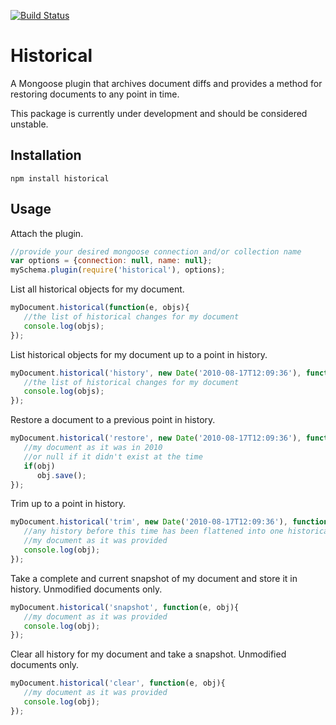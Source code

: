 [![Build Status](https://secure.travis-ci.org/<GITHUB_USER>/<REPO_NAME>.png)](http://travis-ci.org/<GITHUB_USER>/<REPO_NAME>)

Historical
==========

A Mongoose plugin that archives document diffs and provides
a method for restoring documents to any point in time.

This package is currently under development and should be considered unstable.

Installation
------------

`npm install historical`

Usage
-----

Attach the plugin.

```javascript
//provide your desired mongoose connection and/or collection name
var options = {connection: null, name: null};
mySchema.plugin(require('historical'), options);
```

List all historical objects for my document.

```javascript
myDocument.historical(function(e, objs){
   //the list of historical changes for my document
   console.log(objs);
});
```

List historical objects for my document up to a point in history.

```javascript
myDocument.historical('history', new Date('2010-08-17T12:09:36'), function(e, objs){
   //the list of historical changes for my document
   console.log(objs);
});
```

Restore a document to a previous point in history.

```javascript
myDocument.historical('restore', new Date('2010-08-17T12:09:36'), function(e, obj){
   //my document as it was in 2010
   //or null if it didn't exist at the time
   if(obj)
      obj.save();
});
```

Trim up to a point in history.

```javascript
myDocument.historical('trim', new Date('2010-08-17T12:09:36'), function(e, obj){
   //any history before this time has been flattened into one historical document
   //my document as it was provided
   console.log(obj);
});
```

Take a complete and current snapshot of my document and store it in history. Unmodified documents only.

```javascript
myDocument.historical('snapshot', function(e, obj){
   //my document as it was provided
   console.log(obj);
});
```

Clear all history for my document and take a snapshot. Unmodified documents only.

```javascript
myDocument.historical('clear', function(e, obj){
   //my document as it was provided
   console.log(obj);
});
```
